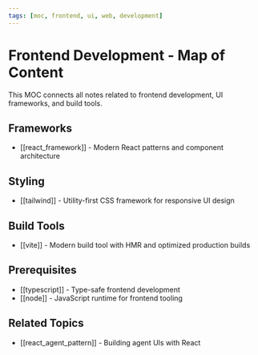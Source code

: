 ```yaml
---
tags: [moc, frontend, ui, web, development]
---
```

# Frontend Development - Map of Content

This MOC connects all notes related to frontend development, UI frameworks, and build tools.

## Frameworks

- [[react_framework]] - Modern React patterns and component architecture

## Styling

- [[tailwind]] - Utility-first CSS framework for responsive UI design

## Build Tools

- [[vite]] - Modern build tool with HMR and optimized production builds

## Prerequisites

- [[typescript]] - Type-safe frontend development
- [[node]] - JavaScript runtime for frontend tooling

## Related Topics

- [[react_agent_pattern]] - Building agent UIs with React
